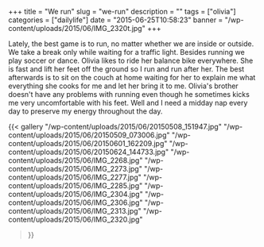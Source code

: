 +++
title = "We run"
slug = "we-run"
description = ""
tags = ["olivia"]
categories = ["dailylife"]
date = "2015-06-25T10:58:23"
banner = "/wp-content/uploads/2015/06/IMG_2320t.jpg"
+++

Lately, the best game is to run, no matter whether we are inside or outside. 
We take a break only while waiting for a traffic light. Besides running we play soccer or dance.
Olivia likes to ride her balance bike everywhere. She is fast and lift her feet off the ground so I
run and run after her. The best afterwards is to sit on the couch at home waiting for her to
explain me what everything she cooks for me and let her bring it to me. Olivia's brother doesn't
have any problems with running even though he sometimes kicks me very uncomfortable with his feet.
Well and I need a midday nap every day to preserve my energy throughout the day.

{{< gallery
    "/wp-content/uploads/2015/06/20150508_151947.jpg"
    "/wp-content/uploads/2015/06/20150509_073006.jpg"
    "/wp-content/uploads/2015/06/20150601_162209.jpg"
    "/wp-content/uploads/2015/06/20150624_144733.jpg"
    "/wp-content/uploads/2015/06/IMG_2268.jpg"
    "/wp-content/uploads/2015/06/IMG_2273.jpg"
    "/wp-content/uploads/2015/06/IMG_2277.jpg"
    "/wp-content/uploads/2015/06/IMG_2285.jpg"
    "/wp-content/uploads/2015/06/IMG_2304.jpg"
    "/wp-content/uploads/2015/06/IMG_2306.jpg"
    "/wp-content/uploads/2015/06/IMG_2313.jpg"
    "/wp-content/uploads/2015/06/IMG_2320.jpg"
>}}
